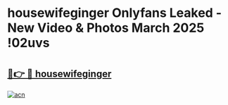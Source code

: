 # housewifeginger Onlyfans Leaked - New Video & Photos March 2025 !02uvs

# <h2><a href="https://ldkrs4.iuczelnia.edu.pl?title=housewifeginger&ref=02uvs">🔗👉 🔴 housewifeginger</a></h2>

[![acn](https://github.com/user-attachments/assets/0f9c940e-d8b0-45ae-aac7-cd30a18b3e1c)](https://ldkrs4.iuczelnia.edu.pl?title=housewifeginger&ref=02uvs)

